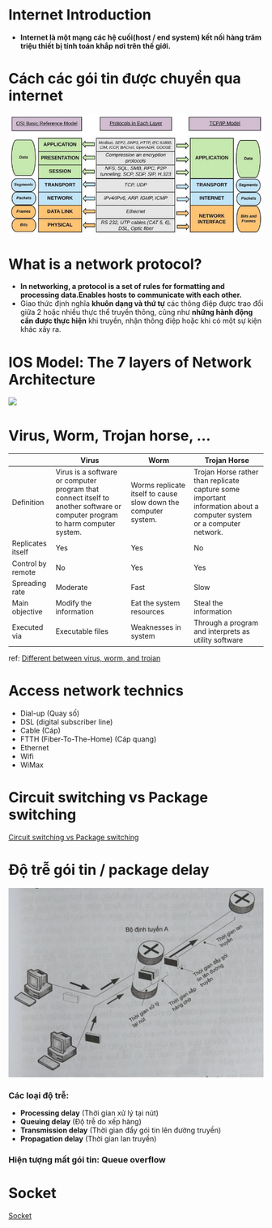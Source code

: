 # Internet Introduction
- **Internet là một mạng các hệ cuối(host / end system) kết nối hàng trăm triệu thiết bị tính toán khắp nơi trên thế giới.**

# Cách các gói tin được chuyền qua internet

![](./images/7-layers.jpeg)

# What is a network protocol?
- **In networking, a protocol is a set of rules for formatting and processing data.Enables hosts to communicate with each other.**
- Giao thức định nghĩa **khuôn dạng và thứ tự** các thông điệp được trao đổi giữa 2 hoặc nhiều thực thể truyền thông, cũng như **những hành động cần được thực hiện** khi truyền, nhận thông điệp hoặc khi có một sự kiện khác xãy ra.

# IOS Model: The 7 layers of Network Architecture

![](https://s7280.pcdn.co/wp-content/uploads/2018/06/osi-model-7-layers-1.png)

# Virus, Worm, Trojan horse, ...

|                   | Virus                                                                                                                        | Worm                                                           | Trojan Horse                                                                                                         |
| ----------------- | ---------------------------------------------------------------------------------------------------------------------------- | -------------------------------------------------------------- | -------------------------------------------------------------------------------------------------------------------- |
| Definition        | Virus is a software or computer program that connect itself to another software or computer program to harm computer system. | Worms replicate itself to cause slow down the computer system. | Trojan Horse rather than replicate capture some important information about a computer system or a computer network. |
| Replicates itself | Yes                                                                                                                          | Yes                                                            | No                                                                                                                   |
| Control by remote | No                                                                                                                           | Yes                                                            | Yes                                                                                                                  |
| Spreading rate    | Moderate                                                                                                                     | Fast                                                           | Slow                                                                                                                 |
| Main objective    | Modify the information                                                                                                       | Eat the system resources                                       | Steal the information                                                                                                |
| Executed via      | Executable files                                                                                                             | Weaknesses in system                                           | Through a program and interprets as utility software                                                                 |

ref: [Different between virus, worm, and trojan](https://www.geeksforgeeks.org/difference-between-virus-worm-and-trojan-horse/)


# Access network technics

- Dial-up (Quay số)
- DSL (digital subscriber line)
- Cable (Cáp)
- FTTH (Fiber-To-The-Home) (Cáp quang)
- Ethernet
- Wifi
- WiMax


# Circuit switching vs Package switching

[Circuit switching vs Package switching](./circuit-vs-packet-switching.md)

# Độ trễ gói tin / package delay

![](images/package-delay.jpeg)

### Các loại độ trễ:
- **Processing delay** (Thời gian xử lý tại nút)
- **Queuing delay** (Độ trễ do xếp hàng)
- **Transmission delay** (Thời gian đẩy gói tin lên đường truyền)
- **Propagation delay** (Thời gian lan truyền)

### Hiện tượng mất gói tin: **Queue overflow**


# Socket 

[Socket](socket.md)